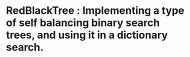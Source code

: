 # RedBlackTree : Implementing a type of self balancing binary search trees, and using it in a dictionary search.
